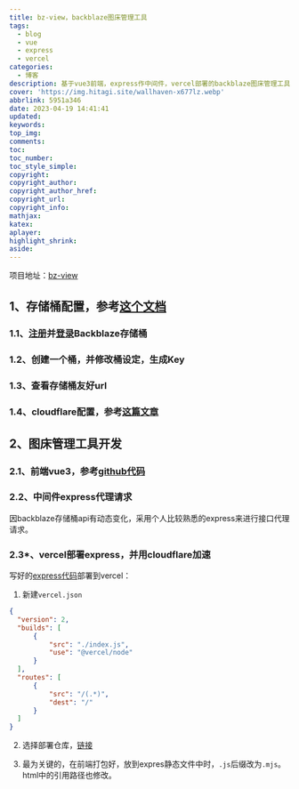 ```yaml
---
title: bz-view，backblaze图床管理工具
tags:
  - blog
  - vue
  - express
  - vercel
categories:
  - 博客
description: 基于vue3前端，express作中间件，vercel部署的backblaze图床管理工具开发记录。
cover: 'https://img.hitagi.site/wallhaven-x677lz.webp'
abbrlink: 5951a346
date: 2023-04-19 14:41:41
updated:
keywords:
top_img:
comments:
toc:
toc_number:
toc_style_simple:
copyright:
copyright_author:
copyright_author_href:
copyright_url:
copyright_info:
mathjax:
katex:
aplayer:
highlight_shrink:
aside:
---
```

项目地址：[bz-view](https://github.com/hearthitagi/bz-view)
## 1、存储桶配置，参考[这个文档](https://blazeb2.js.org/guide/prepare.html)
### 1.1、[注册](https://www.backblaze.com/b2/sign-up.html)并[登录](https://secure.backblaze.com/user_signin.htm)Backblaze存储桶

### 1.2、创建一个桶，并修改桶设定，生成Key
### 1.3、查看存储桶友好url
### 1.4、cloudflare配置，参考[这篇文章](https://www.ivu4e.com/blog/cld-services/2022-06-18/1249.html)
## 2、图床管理工具开发
### 2.1、前端vue3，参考[github代码](https://github.com/hearthitagi/bz-view)
### 2.2、中间件express代理请求
因backblaze存储桶api有动态变化，采用个人比较熟悉的express来进行接口代理请求。
### 2.3*、vercel部署express，并用cloudflare加速
写好的[express代码](https://github.com/hearthitagi/bz-view/tree/main/serve)部署到vercel：
1. 新建`vercel.json`
```json
{
  "version": 2,
  "builds": [
      {
          "src": "./index.js",
          "use": "@vercel/node"
      }
  ],
  "routes": [
      {
          "src": "/(.*)",
          "dest": "/"
      }
  ]
}
```
2. 选择部署仓库，[链接](https://vercel.com/new/clone?s=https://github.com/hearthitagi/bz-view/tree/serve)

3. 最为关键的，在前端打包好，放到expres静态文件中时，`.js`后缀改为`.mjs`。html中的引用路径也修改。
